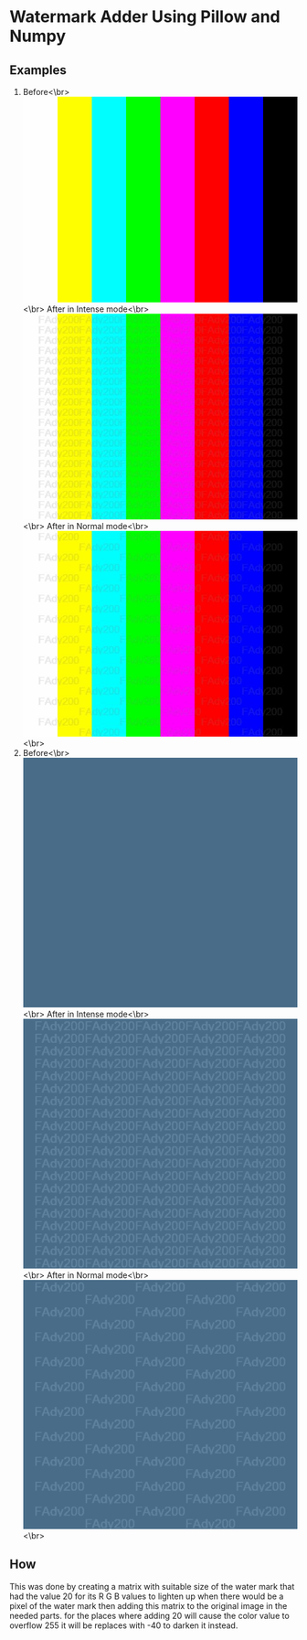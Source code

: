 # Watermark Adder Using Pillow and Numpy

## Examples

1. Before<\br>
   ![rainbowTest](/rainbowTest.jpg)<\br>
   After in Intense mode<\br>
   ![rainbowTestIntense](/images/rainbowTestIntense.jpg)<\br>
   After in Normal mode<\br>
   ![rainbowTEstNormal](images/rainbowTestNormal.jpg)<\br>
2. Before<\br>
   ![solidTest](solidTest.png)<\br>
   After in Intense mode<\br>
   ![solidTestIntense](images/solidTestIntense.png)<\br>
   After in Normal mode<\br>
   ![solidTestNormal](images/solidTestNormal.png)<\br>

## How

This was done by creating a matrix with suitable size of the water mark that had the value 20 for its R G B values to lighten up when there would be a pixel of the water mark then adding this matrix to the original image in the needed parts.
for the places where adding 20 will cause the color value to overflow 255 it will be replaces with -40 to darken it instead.
